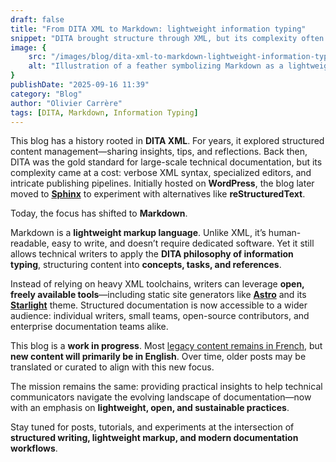```yaml
---
draft: false
title: "From DITA XML to Markdown: lightweight information typing"
snippet: "DITA brought structure through XML, but its complexity often felt heavy. Markdown offers a lightweight alternative where technical writers can still apply DITA’s information typing principles—using open, freely available tools and without the XML overhead."
image: {
    src: "/images/blog/dita-xml-to-markdown-lightweight-information-typing.webp",
    alt: "Illustration of a feather symbolizing Markdown as a lightweight alternative to DITA XML"
}
publishDate: "2025-09-16 11:39"
category: "Blog"
author: "Olivier Carrère"
tags: [DITA, Markdown, Information Typing]
---
```


This blog has a history rooted in **DITA XML**. For years, it explored structured content management—sharing insights, tips, and reflections. Back then, DITA was the gold standard for large-scale technical documentation, but its complexity came at a cost: verbose XML syntax, specialized editors, and intricate publishing pipelines. Initially hosted on **WordPress**, the blog later moved to [**Sphinx**](https://www.sphinx-doc.org/) to experiment with alternatives like **reStructuredText**.

Today, the focus has shifted to **Markdown**.

Markdown is a **lightweight markup language**. Unlike XML, it’s human-readable, easy to write, and doesn’t require dedicated software. Yet it still allows technical writers to apply the **DITA philosophy of information typing**, structuring content into **concepts, tasks, and references**.

Instead of relying on heavy XML toolchains, writers can leverage **open, freely available tools**—including static site generators like [**Astro**](https://astro.build/) and its [**Starlight**](https://starlight.astro.build/) theme. Structured documentation is now accessible to a wider audience: individual writers, small teams, open-source contributors, and enterprise documentation teams alike.

This blog is a **work in progress**. Most [legacy content remains in French](https://docs.redaction-technique.org/), but **new content will primarily be in English**. Over time, older posts may be translated or curated to align with this new focus.

The mission remains the same: providing practical insights to help technical communicators navigate the evolving landscape of documentation—now with an emphasis on **lightweight, open, and sustainable practices**.

Stay tuned for posts, tutorials, and experiments at the intersection of **structured writing, lightweight markup, and modern documentation workflows**.
